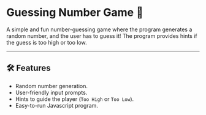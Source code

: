 # Guessing Number Game 🎲

A simple and fun number-guessing game where the program generates a random number, and the user has to guess it! The program provides hints if the guess is too high or too low.

---

## 🛠 Features
- Random number generation.
- User-friendly input prompts.
- Hints to guide the player (`Too High` or `Too Low`).
- Easy-to-run Javascript program.


